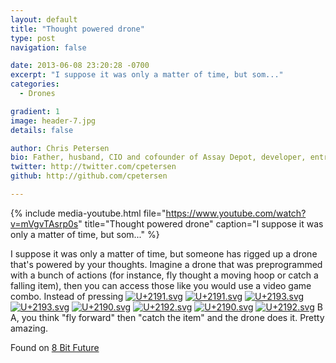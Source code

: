 ```yaml
---
layout: default
title: "Thought powered drone"
type: post
navigation: false

date: 2013-06-08 23:20:28 -0700
excerpt: "I suppose it was only a matter of time, but som..."
categories:
  - Drones

gradient: 1
image: header-7.jpg
details: false

author: Chris Petersen
bio: Father, husband, CIO and cofounder of Assay Depot, developer, entrepreneur and technologist.
twitter: http://twitter.com/cpetersen
github: http://github.com/cpetersen

---
```


{% include media-youtube.html file="https://www.youtube.com/watch?v=mVgvTAsrp0s" title="Thought powered drone" caption="I suppose it was only a matter of time, but som..." %}

I suppose it was only a matter of time, but someone has rigged up a drone that's powered by your thoughts. Imagine a drone that was preprogrammed with a bunch of actions (for instance, fly thought a moving hoop or catch a falling item), then you can access those like you would use a video game combo. Instead of pressing  [![U+2191.svg](/attachments/9e5bbd68d17c24f8c3873e8709c3fa13/image.png)](http://en.wikipedia.org/wiki/File:U%2B2191.svg)   [![U+2191.svg](/attachments/9e5bbd68d17c24f8c3873e8709c3fa13/image.png)](http://en.wikipedia.org/wiki/File:U%2B2191.svg)   [![U+2193.svg](/attachments/373ac27b4469e68b9ccf5d845c10b6da/image.png)](http://en.wikipedia.org/wiki/File:U%2B2193.svg)  [![U+2193.svg](/attachments/373ac27b4469e68b9ccf5d845c10b6da/image.png)](http://en.wikipedia.org/wiki/File:U%2B2193.svg)  [![U+2190.svg](/attachments/83eafaa85424ee00bf84adbcae2a8959/image.png)](http://en.wikipedia.org/wiki/File:U%2B2190.svg)  [![U+2192.svg](/attachments/8b198308d2418f1f2667571f4fa49ade/image.png)](http://en.wikipedia.org/wiki/File:U%2B2192.svg)  [![U+2190.svg](/attachments/83eafaa85424ee00bf84adbcae2a8959/image.png)](http://en.wikipedia.org/wiki/File:U%2B2190.svg)  [![U+2192.svg](/attachments/8b198308d2418f1f2667571f4fa49ade/image.png)](http://en.wikipedia.org/wiki/File:U%2B2192.svg)  B A, you think "fly forward" then "catch the item" and the drone does it. Pretty amazing.

 Found on  [8 Bit Future](http://8bitfuture.com/post/52481038809/video-thought-powered-quadrocopter)  

 
